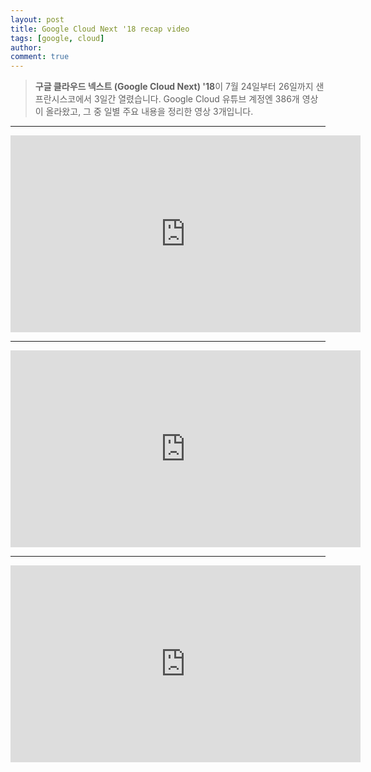 ```yaml
---
layout: post
title: Google Cloud Next '18 recap video
tags: [google, cloud]
author: 
comment: true
---
```


> **구글 클라우드 넥스트 (Google Cloud Next) '18**이 7월 24일부터 26일까지 샌프란시스코에서 3일간 열렸습니다. Google Cloud 유튜브 계정엔 386개 영상이 올라왔고, 그 중 일별 주요 내용을 정리한 영상 3개입니다.

***

<iframe width="560" height="315" src="https://www.youtube.com/embed/IRut5A6Upc0" frameborder="0" allow="autoplay; encrypted-media" allowfullscreen></iframe>

***

<iframe width="560" height="315" src="https://www.youtube.com/embed/zZ57-_KvTXQ" frameborder="0" allow="autoplay; encrypted-media" allowfullscreen></iframe>

***

<iframe width="560" height="315" src="https://www.youtube.com/embed/OZV6_9MdUYQ" frameborder="0" allow="autoplay; encrypted-media" allowfullscreen></iframe>

